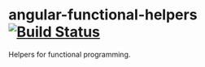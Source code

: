 # angular-functional-helpers [![Build Status](https://travis-ci.org/david-byng/angular-functional-helpers.svg)](https://travis-ci.org/david-byng/angular-functional-helpers)

Helpers for functional programming.
